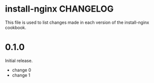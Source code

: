 # install-nginx CHANGELOG

This file is used to list changes made in each version of the install-nginx cookbook.

# 0.1.0

Initial release.

- change 0
- change 1

